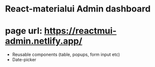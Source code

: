 # React-materialui Admin dashboard

# page url: https://reactmui-admin.netlify.app/

- Reusable components (table, popups, form input etc)
- Date-picker